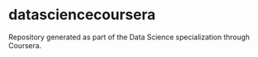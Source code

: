 # datasciencecoursera
Repository generated as part of the Data Science specialization through Coursera.
